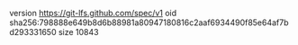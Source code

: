 version https://git-lfs.github.com/spec/v1
oid sha256:798888e649b8d6b88981a80947180816c2aaf6934490f85e64af7bd293331650
size 10843
